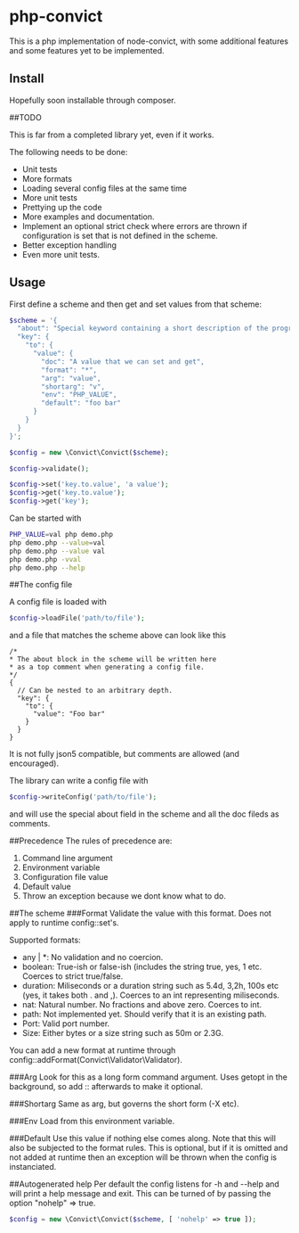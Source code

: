 # php-convict

This is a php implementation of node-convict, with some additional features
and some features yet to be implemented.

## Install
Hopefully soon installable through composer.

##TODO

This is far from a completed library yet, even if it works.

The following needs to be done:

* Unit tests
* More formats
* Loading several config files at the same time
* More unit tests
* Prettying up the code
* More examples and documentation.
* Implement an optional strict check where errors are thrown if configuration is set that is not defined in the scheme.
* Better exception handling
* Even more unit tests.

## Usage
First define a scheme and then get and set values from
that scheme:

```php
$scheme = '{
  "about": "Special keyword containing a short description of the program",
  "key": {
    "to": {
      "value": {
        "doc": "A value that we can set and get",
        "format": "*",
        "arg": "value",
        "shortarg": "v",
        "env": "PHP_VALUE",
        "default": "foo bar"
      }
    }
  }
}';

$config = new \Convict\Convict($scheme);

$config->validate();

$config->set('key.to.value', 'a value');
$config->get('key.to.value');
$config->get('key');
```

Can be started with

```bash
PHP_VALUE=val php demo.php
php demo.php --value=val
php demo.php --value val
php demo.php -vval
php demo.php --help
```

##The config file

A config file is loaded with

```php
$config->loadFile('path/to/file');
```
and a file that matches the scheme above can look like this

```json5
/*
* The about block in the scheme will be written here
* as a top comment when generating a config file.
*/
{
  // Can be nested to an arbitrary depth.
  "key": {
    "to": {
      "value": "Foo bar"
    }
  }
}

```

It is not fully json5 compatible, but comments are allowed (and encouraged).

The library can write a config file with

```php
$config->writeConfig('path/to/file');
```
and will use the special about field in the scheme and all the doc fileds as comments.

##Precedence
The rules of precedence are:

1. Command line argument
2. Environment variable
3. Configuration file value
4. Default value
5. Throw an exception because we dont know what to do.


##The scheme
###Format
Validate the value with this format. Does not apply to runtime config::set's.

Supported formats:

* any | *: No validation and no coercion.
* boolean: True-ish or false-ish (includes the string true, yes, 1 etc. Coerces to strict true/false.
* duration: Miliseconds or a duration string such as 5.4d, 3,2h, 100s etc (yes, it takes both . and ,). Coerces to an int representing miliseconds.
* nat: Natural number. No fractions and above zero. Coerces to int.
* path: Not implemented yet. Should verify that it is an existing path.
* Port: Valid port number.
* Size: Either bytes or a size string such as 50m or 2.3G. 

You can add a new format at runtime through config::addFormat(Convict\Validator\Validator).

###Arg
Look for this as a long form command argument. Uses getopt in the background, so add :: afterwards to make it optional.

###Shortarg
Same as arg, but governs the short form (-X etc).

###Env
Load from this environment variable.

###Default
Use this value if nothing else comes along. Note that this will also be subjected to the format rules. This is optional, but if it is omitted and not added at runtime then an exception will be thrown when the config is instanciated.

##Autogenerated help
Per default the config listens for -h and --help and will print a help message and exit. This can be turned of by passing the option "nohelp" => true.

````php
$config = new \Convict\Convict($scheme, [ 'nohelp' => true ]);
````

